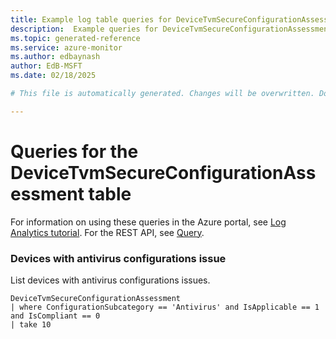 ```yaml
---
title: Example log table queries for DeviceTvmSecureConfigurationAssessment
description:  Example queries for DeviceTvmSecureConfigurationAssessment log table
ms.topic: generated-reference
ms.service: azure-monitor
ms.author: edbaynash
author: EdB-MSFT
ms.date: 02/18/2025

# This file is automatically generated. Changes will be overwritten. Do not change this file directly. 

---
```


# Queries for the DeviceTvmSecureConfigurationAssessment table

For information on using these queries in the Azure portal, see [Log Analytics tutorial](/azure/azure-monitor/logs/log-analytics-tutorial). For the REST API, see [Query](/rest/api/loganalytics/query).


### Devices with antivirus configurations issue  


List devices with antivirus configurations issues.  

```query
DeviceTvmSecureConfigurationAssessment
| where ConfigurationSubcategory == 'Antivirus' and IsApplicable == 1 and IsCompliant == 0
| take 10
```


